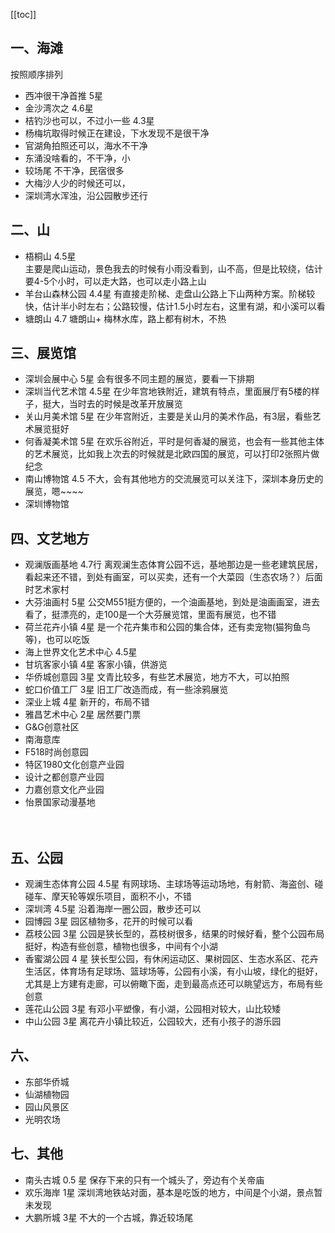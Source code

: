 [[toc]]


## 一、海滩

按照顺序排列
+ 西冲很干净首推      5星
+ 金沙湾次之          4.6星
+ 桔钓沙也可以，不过小一些  4.3星
+ 杨梅坑取得时候正在建设，下水发现不是很干净
+ 官湖角拍照还可以，海水不干净
+ 东涌没啥看的，不干净，小
+ 较场尾 不干净，民宿很多
+ 大梅沙人少的时候还可以，
+ 深圳湾水浑浊，沿公园散步还行

## 二、山

+ 梧桐山 4.5星      
主要是爬山运动，景色我去的时候有小雨没看到，山不高，但是比较绕，估计要4-5个小时，可以走大路，也可以走小路上山
+ 羊台山森林公园          4.4星
有直接走阶梯、走盘山公路上下山两种方案。阶梯较快，估计半小时左右；公路较慢，估计1.5小时左右，这里有湖，和小溪可以看
+ 塘朗山 4.7
塘朗山+ 梅林水库，路上都有树木，不热

## 三、展览馆
+ 深圳会展中心 5星
会有很多不同主题的展览，要看一下排期
+ 深圳当代艺术馆  4.5星
在少年宫地铁附近，建筑有特点，里面展厅有5楼的样子，挺大，当时去的时候是改革开放展览
+ 关山月美术馆 5星
在少年宫附近，主要是关山月的美术作品，有3层，看些艺术展览挺好
+ 何香凝美术馆 5星
在欢乐谷附近，平时是何香凝的展览，也会有一些其他主体的艺术展览，比如我上次去的时候就是北欧四国的展览，可以打印2张照片做纪念
+ 南山博物馆 4.5
不大，会有其他地方的交流展览可以关注下，深圳本身历史的展览，嗯~~~~
+ 深圳博物馆 



## 四、文艺地方
+ 观澜版画基地 4.7行
离观澜生态体育公园不远，基地那边是一些老建筑民居，看起来还不错，到处有画室，可以买卖，还有一个大菜园（生态农场？）后面时艺术家村
+ 大芬油画村  5星
公交M551挺方便的，一个油画基地，到处是油画画室，进去看了，挺漂亮的，走100是一个大芬展览馆，里面有展览，也不错
+ 荷兰花卉小镇 4星
是一个花卉集市和公园的集合体，还有卖宠物(猫狗鱼鸟等)，也可以吃饭
+ 海上世界文化艺术中心 4.5星
+ 甘坑客家小镇 4星
客家小镇，供游览
+ 华侨城创意园 3星
文青比较多，有些艺术展览，地方不大，可以拍照
+ 蛇口价值工厂 3星
旧工厂改造而成，有一些涂鸦展览
+ 深业上城 4星
新开的，布局不错
+ 雅昌艺术中心 2星
 居然要门票
+ G&G创意社区
+ 南海意库
+ F518时尚创意园
+ 特区1980文化创意产业园
+ 设计之都创意产业园
+ 力嘉创意文化产业园
+ 怡景国家动漫基地


　　
## 五、公园

+ 观澜生态体育公园 4.5星
有网球场、主球场等运动场地，有射箭、海盗创、碰碰车、摩天轮等娱乐项目，面积不小，不错
+ 深圳湾 4.5星
沿着海岸一圈公园，散步还可以
+ 园博园 3星
园区植物多，花开的时候可以看
+ 荔枝公园 3星
公园是狭长型的，荔枝树很多，结果的时候好看，整个公园布局挺好，构造有些创意，植物也很多，中间有个小湖
+ 香蜜湖公园 4 星
狭长型公园，有休闲运动区、果树园区、生态水系区、花卉生活区，体育场有足球场、篮球场等，公园有小溪，有小山坡，绿化的挺好，尤其是上方建有走廊，可以俯瞰下面，走到最高点还可以眺望远方，布局有些创意
+ 莲花山公园 3星
有邓小平塑像，有小湖，公园相对较大，山比较矮 
+ 中山公园 3星
离花卉小镇比较近，公园较大，还有小孩子的游乐园

## 六、

+ 东部华侨城
+ 仙湖植物园
+ 园山风景区
+ 光明农场

## 七、其他
+ 南头古城  0.5 星
保存下来的只有一个城头了，旁边有个关帝庙
+ 欢乐海岸   1星
深圳湾地铁站对面，基本是吃饭的地方，中间是个小湖，景点暂未发现
+ 大鹏所城  3星
不大的一个古城，靠近较场尾





